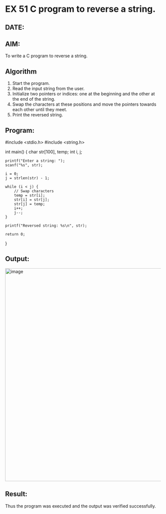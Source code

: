 # EX 51 C program to reverse a string.
## DATE:
## AIM:
To write a C program to reverse a string.

## Algorithm
1. Start the program.
2. Read the input string from the user.
3. Initialize two pointers or indices: one at the beginning and the other at the end of the string.
4. Swap the characters at these positions and move the pointers towards each other until they meet. 
5. Print the reversed string.  

## Program:


#include <stdio.h>
#include <string.h>

int main() {
    char str[100], temp;
    int i, j;

    printf("Enter a string: ");
    scanf("%s", str);

    i = 0;
    j = strlen(str) - 1;

    while (i < j) {
        // Swap characters
        temp = str[i];
        str[i] = str[j];
        str[j] = temp;
        i++;
        j--;
    }

    printf("Reversed string: %s\n", str);

    return 0;
}


## Output:

<img width="1833" height="690" alt="image" src="https://github.com/user-attachments/assets/2f4f6550-85a6-41cf-961b-34e3fab651a9" />


## Result:
Thus the program was executed and the output was verified successfully.
